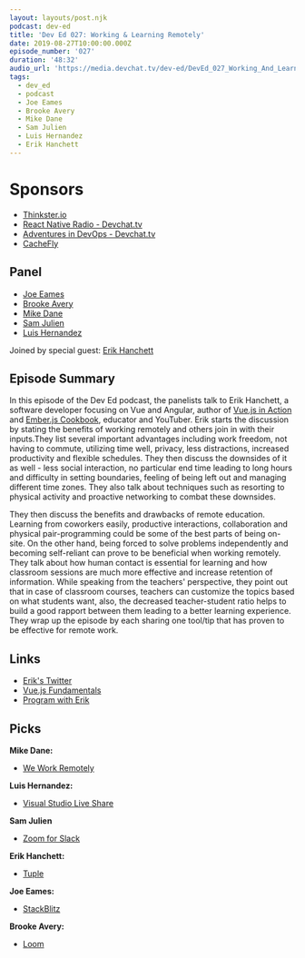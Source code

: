 ```yaml
---
layout: layouts/post.njk
podcast: dev-ed
title: 'Dev Ed 027: Working & Learning Remotely'
date: 2019-08-27T10:00:00.000Z
episode_number: '027'
duration: '48:32'
audio_url: 'https://media.devchat.tv/dev-ed/DevEd_027_Working_And_Learning_Remotely.mp3'
tags:
  - dev_ed
  - podcast
  - Joe Eames
  - Brooke Avery
  - Mike Dane
  - Sam Julien
  - Luis Hernandez
  - Erik Hanchett
---
```

# Sponsors

* [Thinkster.io](https://thinkster.io/)
* [React Native Radio - Devchat.tv](https://devchat.tv/react-native-radio/)
* [Adventures in DevOps - Devchat.tv](https://devchat.tv/adventures-in-devops/)
* [CacheFly](https://www.cachefly.com/)

## Panel

* [Joe Eames](https://thinkster.io/)
* [Brooke Avery](https://thinkster.io/)
* [Mike Dane](https://www.mikedane.com/)
* [Sam Julien](https://twitter.com/samjulien?lang=en)
* [Luis Hernandez](https://lambdaschool.com/about)

Joined by special guest: [Erik Hanchett](https://www.linkedin.com/in/erikhanchett/) 

## Episode Summary

In this episode of the Dev Ed podcast, the panelists talk to Erik Hanchett, a software developer focusing on Vue and Angular, author of [Vue.js in Action](https://livebook.manning.com/book/vue-js-in-action/about-this-book/) and [Ember.js Cookbook](https://www.oreilly.com/library/view/emberjs-cookbook/9781783982202/), educator and YouTuber. Erik starts the discussion by stating the benefits of working remotely and others join in with their inputs.They list several important advantages including work freedom, not having to commute, utilizing time well, privacy, less distractions, increased productivity and flexible schedules. They then discuss the downsides of it as well - less social interaction, no particular end time leading to long hours and difficulty in setting boundaries, feeling of being left out and managing different time zones. They also talk about techniques such as resorting to physical activity and proactive networking to combat these downsides. 

They then discuss the benefits and drawbacks of remote education. Learning from coworkers easily, productive interactions, collaboration and physical pair-programming could be some of the best parts of being on-site. On the other hand, being forced to solve problems independently and becoming self-reliant can prove to be beneficial when working remotely. They talk about how human contact is essential for learning and how classroom sessions are much more effective and increase retention of information. While speaking from the teachers' perspective, they point out that in case of classroom courses, teachers can customize the topics based on what students want, also, the decreased teacher-student ratio helps to build a good rapport between them leading to a better learning experience. They wrap up the episode by each sharing one tool/tip that has proven to be effective for remote work.

## Links

* [Erik's Twitter](https://twitter.com/ErikCH?ref_src=twsrc%5Egoogle%7Ctwcamp%5Eserp%7Ctwgr%5Eauthor)
* [Vue.js Fundamentals](https://thinkster.io/tutorials/vue-js-fundamentals)
* [Program with Erik](https://www.programwitherik.com/)

## Picks

**Mike Dane:**

* [We Work Remotely](https://weworkremotely.com/)

**Luis Hernandez:**

* [Visual Studio Live Share](https://visualstudio.microsoft.com/services/live-share/)

**Sam Julien**

* [Zoom for Slack](https://get.slack.help/hc/en-us/articles/115004062463-Zoom-for-Slack)

**Erik Hanchett:**

* [Tuple](https://tuple.app/)

**Joe Eames:**

* [StackBlitz](https://stackblitz.com/)

**Brooke Avery:**

* [Loom](https://www.loom.com/)
